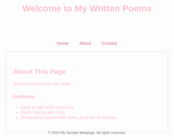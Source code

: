 <!DOCTYPE html>
<html lang="en">
<head>
 <meta charset="UTF-8">
 <meta http-equiv="X-UA-Compatible" content="IE=edge">
 <meta name="viewport" content="width=device-width, initial-scale=1.0">
 <title>Poems</title>
 <style>
 body {
 font-family: Tahorma, sans-serif;
 background-color: #ffe4e1
 margin: 0;
 padding: 20px;
 color: #ffc0cb;

 }
 header {
 background-color: #FFB6C1
 color: light pink;
 padding: 10px 0;
 text-align: center;

 }
 nav {
 margin: 20px 0;
 text-align: center;

 }
 nav a {
 text-decoration: none;
 color: #DB7093;
 margin: 0 15px;
 font-weight: Semi-Bold;

 }
 main {
 padding: 20px;
 background-color: #FFDAB9
 border-radius: 8px;
 box-shadow: 0 0 10px rgba(0, 0, 0, 0.1);

 }
 footer {
 text-align: center;

 margin-top: 20px;
 font-size: 0.8em;
 color: #777;
 }
 </style>
</head>
<body>

 <header>
 <h1>Welcome to My Written Poems</h1>
 </header>

 <nav>
 <a href="My written Poems">Home</a>
 <a href="A poems, I write when I'm sad">About</a>
 <a href="Rea Santillan">Contact</a>
 </nav>

 <main>
 <h2>About This Page</h2>
 <p>Written poems from my heart.<p>
 </p>  </p>
 
 <h3>Features</h3>
 <ul>
 <li>Easy to edit and customize.</li>
 <li>Basic styling with CSS.</li>
 <li>Responsive layout that looks good on all devices.</li>
 </ul>
 </main>

 <footer>
 &copy; 2024 My Sample Webpage. All rights reserved.
 </footer>
</body>
</html>
